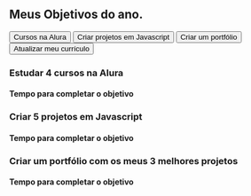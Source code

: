 <!DOCTYPE html>
<html lang="pt-br">
  <head>
    <meta charset="UTF-8">
    <meta name="planos nossos" content="width=device-width, initial-scale=1.0">
    <title>Meus objetivos do ano</title>
    <link rel="stylesheet" href="style.css">
  </head>
  <body>
    <section class="conteudo-principal">
      <h2 class="titulo-principal">Meus Objetivos do ano<span>.</span></h2>
      <div class="conteudo">
        <div class="botoes">
          <button class="botao ativo">Cursos na Alura</button>
          <button class="botao">Criar projetos em Javascript</button>
          <button class="botao">Criar um portfólio</button>
          <button class="botao">Atualizar meu currículo</button>
        </div>
        <div class="abas-textos">
          <div class="aba-conteudo ativo">
            <h3 class="aba-conteudo-titulo-principal">Estudar 4 cursos na Alura</h3>
            <h4 class="aba-conteudo-titulo-secundario">Tempo para completar o objetivo</h4>
            <div class="contador"></div>
          </div>
          <div class="aba-conteudo">
            <h3 class="aba-conteudo-titulo-principal">Criar 5 projetos em Javascript</h3>
            <h4 class="aba-conteudo-titulo-secundario">Tempo para completar o objetivo</h4>
            <div class="contador"></div>
          </div>
          <div class="aba-conteudo">
            <h3 class="aba-conteudo-titulo-principal">Criar um portfólio com os meus 3 melhores projetos</h3>
            <h4 class="aba-conteudo-titulo-secundario">Tempo para completar o objetivo</h4>
            
